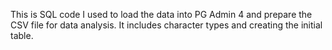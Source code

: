This is SQL code I used to load the data into PG Admin 4 and prepare the CSV file for data analysis. It includes character types and creating the initial table.
